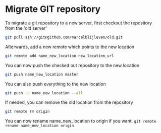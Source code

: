 # Migrate GIT repository
To migrate a git repository to a new server, first checkout the repository from the 'old server'

```bash
git pull ssh://git@github.com/marcelblijleven/old.git
```

Afterwards, add a new remote which points to the new location
```bash
git remote add name_new_location new_location_url
```

You can now push the checked out repository to the new location
```bash
git push name_new_location master
```

You can also push everything to the new location
```bash
git push -u name_new_location --all
```

If needed, you can remove the old location from the repository
```bash
git remote rm origin
```

You can now rename name_new_location to origin if you want.
`git remote rename name_new_location origin`


